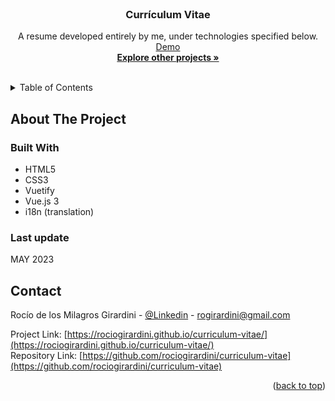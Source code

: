 <div id="top"></div>

<!-- PROJECT LOGO -->
<br />
<div align="center">
  <a href="https://github.com/rociogirardini/curriculum-vitae">
  </a>

<h3 align="center">Currículum Vitae</h3>

  <p align="center">
    A resume developed entirely by me, under technologies specified below.
    <br />
    <a href="https://rociogirardini.github.io/curriculum-vitae/" target="_blank">Demo</a>
    <br />
    <a href="https://github.com/rociogirardini/"><strong>Explore other projects »</strong></a>
    <br />
    <br />
  </p>
</div>

<!-- TABLE OF CONTENTS -->
<details>
  <summary>Table of Contents</summary>
  <ol>
    <li>
      <a href="#about-the-project">About The Project</a>
      <ul>
        <li><a href="#built-with">Built With</a></li>
        <li><a href="#last-update">Last update</a></li>
      </ul>
    </li>
    <li><a href="#contact">Contact</a></li>
  </ol>
</details>

<!-- ABOUT THE PROJECT -->
## About The Project


### Built With

* HTML5
* CSS3
* Vuetify
* Vue.js 3
* i18n (translation)

### Last update

MAY 2023

<!-- CONTACT -->
## Contact

Rocío de los Milagros Girardini - [@Linkedin](https://www.linkedin.com/in/rocio-girardini/) - rogirardini@gmail.com

Project Link: [https://rociogirardini.github.io/curriculum-vitae/](https://rociogirardini.github.io/curriculum-vitae/)
<br />
Repository Link: [https://github.com/rociogirardini/curriculum-vitae](https://github.com/rociogirardini/curriculum-vitae)

<p align="right">(<a href="#top">back to top</a>)</p>